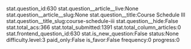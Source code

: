 stat.question_id:630
stat.question__article__live:None
stat.question__article__slug:None
stat.question__title:Course Schedule III
stat.question__title_slug:course-schedule-iii
stat.question__hide:False
stat.total_acs:366
stat.total_submitted:1391
stat.total_column_articles:0
stat.frontend_question_id:630
stat.is_new_question:False
status:None
difficulty.level:3
paid_only:False
is_favor:False
frequency:0
progress:0
